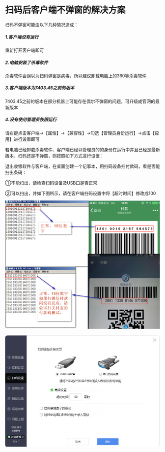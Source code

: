 # 扫码后客户端不弹窗的解决方案

扫码不弹窗可能由以下几种情况造成：

##### 1.客户端没有运行

重新打开客户端即可

##### 2.电脑安装了杀毒软件

杀毒软件会误以为扫码弹窗是病毒，所以建议卸载电脑上的360等杀毒软件

##### 3.客户端版本为7403.45之前的版本

7403.45之前的版本在部分机器上可能存在偶尔不弹窗的问题，可升级成官网的最新版本

##### 4.没有使用管理员权限运行

请右键点击客户端→【属性】→【兼容性】→勾选【管理员身份运行】→点击【应用】进行设置即可



若电脑已经卸载杀毒软件、客户端已经以管理员的的身份在运行中并且已经是最新版本，扫码还是不弹窗，则按照如下方式进行设置：

退出收银软件与客户端，在桌面创建一个记事本，用扫码设备扫付款码，看是否能扫出条码：

①不能扫出，请检查扫码设备及USB口是否正常

②可以扫出，并如下图所示，请在客户端扫码设置中将【超时时间】修改成100



![图片](img\c001.png)



![](/image/image26.png)
